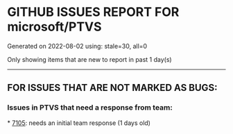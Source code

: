 
# GITHUB ISSUES REPORT FOR microsoft/PTVS


Generated on 2022-08-02 using: stale=30, all=0


Only showing items that are new to report in past 1 day(s)


---

## FOR ISSUES THAT ARE NOT MARKED AS BUGS:


### Issues in PTVS that need a response from team:


\* [7105](https://github.com/microsoft/PTVS/issues/7105 "Error reading settings: TypeError: Cannot read properties of undefined (reading 'variableTypes')"): needs an initial team response (1 days old)
